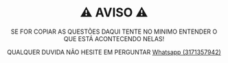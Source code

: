 <div align="center">
<h1>⚠ AVISO ⚠</h1>
<p> SE FOR COPIAR AS QUESTÕES DAQUI TENTE NO MINIMO ENTENDER O QUE ESTÁ ACONTECENDO NELAS! </p>
<p> QUALQUER DUVIDA NÃO HESITE EM PERGUNTAR <a href="https://learxd.me/whatsapp">Whatsapp (3171357942)</a></p>
</div>

